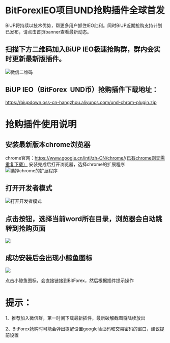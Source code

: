 # BitForexIEO项目UND抢购插件全球首发
BiUP将持续以技术优势，帮更多用户抓住IEO红利。同时BiUP近期抢购支持计划已发布，请点击首页banner查看最新动态。

## 扫描下方二维码加入BiUP IEO极速抢购群，群内会实时更新最新版插件。

![微信二维码](http://partner.biup.com/media/uploads/2019/04/09/1554782974930.jpg)

## BiUP IEO（BitForex  UND币）抢购插件下载地址：

https://biupdown.oss-cn-hangzhou.aliyuncs.com/und-chrom-plugin.zip

# 抢购插件使用说明
## 安装最新版本chrome浏览器
chrome官网：https://www.google.cn/intl/zh-CN/chrome/(已有chrome则无需重复下载）
安装完成后打开浏览器，选择chrome的扩展程序
![选择chrome的扩展程序](http://partner.biup.com/media/uploads/2019/04/09/1.png)

## 打开开发者模式
![打开开发者模式](http://partner.biup.com/media/uploads/2019/04/01/2.png)

## 点击按钮，选择当前word所在目录，浏览器会自动跳转到抢购页面
![](http://partner.biup.com/media/uploads/2019/04/01/3.png)
## 成功安装后会出现小鲸鱼图标
![](http://partner.biup.com/media/uploads/2019/04/01/4.png)

点击小鲸鱼图标，会直接链接到BitForex，然后根据插件提示操作

# 提示：

1、推荐加入微信群，第一时间下载最新插件，最新破解截图将陆续放出

2、BitForex抢购时可能会弹出提醒设置google验证码和交易密码的窗口，建议提前设置

